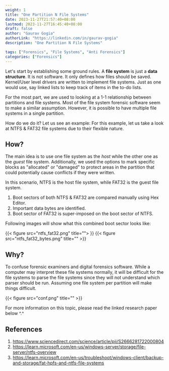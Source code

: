 ```yaml
---
weight: 1
title: "One Partition N File Systems"
date: 2023-11-27T21:57:40+08:00
lastmod: 2023-11-27T16:45:40+08:00
draft: false
author: "Gaurav Gogia"
authorLink: "https://linkedin.com/in/gaurav-gogia"
description: "One Partition N File Systems"

tags: ["Forensics", "File Systems", "Anti Forensics"]
categories: ["Forensics"]
---
```


Let's start by establishing some ground rules. A **file system** is just a **data structure**. It is not software. It only defines how files should be saved. Kernel/User level drivers are written to implement file systems. Just as one would use, say linked lists to keep track of items in the to-do lists.

For the most part, we are used to looking at a 1-1 relationship between partitions and file systems. Most of the file system forensic software seem to make a similar assumption. However, it is possible to have multiple file systems in a single partition.

How do we do it? Let us see an example: For this example, let us take a look at NTFS & FAT32 file systems due to their flexible nature.

## How?
The main idea is to use one file system as the _host_ while the other one as the _guest_ file system. Additionally, we used the options to mark specific blocks as "allocated" or "damaged" to protect areas in the partition that could potentially cause conflicts if they were written.

In this scenario, NTFS is the host file system, while FAT32 is the guest file system.

1. Boot sectors of both NTFS & FAT32 are compared manually using Hex Editor.
2. Important data bytes are identified.
3. Boot sector of FAT32 is super-imposed on the boot sector of NTFS.

Following images will show what this combined boot sector looks like:

{{< figure src="ntfs_fat32.png" title=""> }}
{{< figure src="ntfs_fat32_bytes.png" title="" >}}

## Why?
To confuse forensic examiners and digital forensics software. While a computer may interpret these file systems normally, it will be difficult for the file systems to parse the file systems since they will not understand which parser should be run. Assuming one file system per partition will make things difficult.

{{< figure src="conf.png" title="" >}}

For more information on this topic, please read the linked research paper below ^.^

## References
1. https://www.sciencedirect.com/science/article/pii/S2666281722000804
2. https://learn.microsoft.com/en-us/windows-server/storage/file-server/ntfs-overview
3. https://learn.microsoft.com/en-us/troubleshoot/windows-client/backup-and-storage/fat-hpfs-and-ntfs-file-systems
